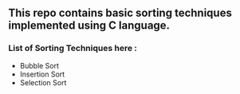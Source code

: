 ## This repo contains basic sorting techniques implemented using C language.
### List of Sorting Techniques here :
  - Bubble Sort
  - Insertion Sort
  - Selection Sort
